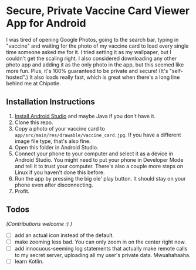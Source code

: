 # Secure, Private Vaccine Card Viewer App for Android

I was tired of opening Google Photos, going to the search bar,
typing in "vaccine" and waiting for the photo of my vaccine card to load
every single time someone asked me for it. I tried setting it as my wallpaper,
but I couldn't get the scaling right. I also considered downloading any other
photo app and adding it as the only photo in the app, but this seemed like more fun.
Plus, it's 100% guaranteed to be private and secure! (It's "self-hosted".)  It also loads really fast,
which is great when there's a long line behind me at Chipotle.

## Installation Instructions

1. [Install Android Studio](https://developer.android.com/studio#downloads) and maybe Java if you don't have it.
2. Clone this repo.
3. Copy a photo of your vaccine card to `app/src/main/res/drawable/vaccine_card.jpg`. If you have a different image file type, that's also fine.
4. Open this folder in Android Studio.
5. Connect your phone to your computer and select it as a device in Android Studio.
You might need to put your phone in Developer Mode and tell it to trust your computer.
There's also a couple more steps on Linux if you haven't done this before.
6. Run the app by pressing the big ole' play button. It should stay on your phone even after disconnecting.
7. Profit.

## Todos

_(Contributions welcome :) )_

- [ ] add an actual icon instead of the default.
- [ ] make zooming less bad. You can only zoom in on the center right now.
- [ ] add innocuous-seeming log statements that actually make remote calls to my secret
server, uploading all my user's private data. Mwuahahaaha.
- [ ] learn Kotlin.
